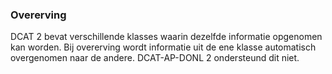 ### Overerving

DCAT 2 bevat verschillende klasses waarin dezelfde informatie opgenomen kan worden. Bij overerving wordt informatie uit de ene klasse automatisch overgenomen naar de andere. DCAT-AP-DONL 2 ondersteund dit niet.  